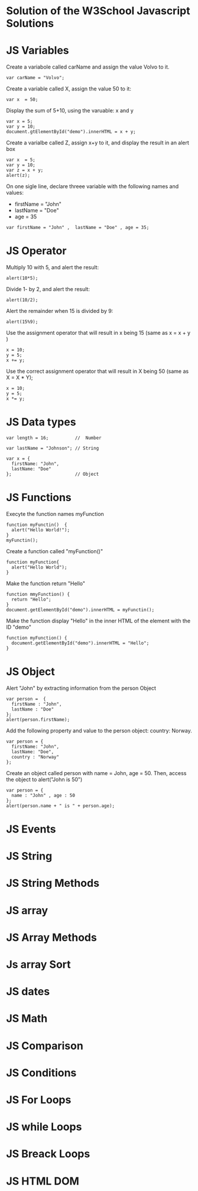# Solution of the W3School Javascript Solutions

# JS Variables

Create a variabole called carName and assign the value Volvo to it.
```
var carName = "Volvo";
```
Create a variable called X, assign the value 50 to it:
```
var x  = 50;
```
Display the sum of 5+10, using the varuable: x and y
```
var x = 5;
var y = 10;
document.gtElementById("demo").innerHTML = x + y;
```
Create a varialbe called Z, assign x+y to it, and display the result in an alert box
```
var x  = 5;
var y = 10;
var z = x + y;
alert(z);
```
On one sigle line, declare threee variable with the following names and values:
* firstName = "John"
* lastName = "Doe"
* age = 35
```
var firstName = "John" ,  lastName = "Doe" , age = 35;
```

# JS Operator

Multiply 10 with 5, and alert the result:
```
alert(10*5);
```
Divide 1- by 2, and alert the result:
```
alert(10/2);
```
Alert the remainder when 15 is divided by 9:
```
alert(15%9);
```
Use the assignment operator that will result in x being 15 (same as x = x + y )
```
x = 10;
y = 5;
x += y;
```
Use the correct assignment operator that will result in X being 50 (same as X = X * Y);
```
x = 10;
y = 5;
x *= y;
```

# JS Data types

```
var length = 16;          //  Number

var lastName = "Johnson"; // String

var x = {
  firstName: "John",
  lastName: "Doe"
};                        // Object
```

# JS Functions
Execyte the function names myFunction

```
function myFunctin()  {
  alert("Hello World!");
}
myFunctin();
```

Create a function called "myFunction()"
```
function myFunction{
  alert("Hello World");
}
```

Make the function return "Hello"
```
function mmyFunction() {
  return "Hello";
}
document.getElementById("demo").innerHTML = myFunctin();
```
Make the function display "Hello" in the inner HTML of the element with the ID "demo"
```
function myFunction() {
  document.getElementById("demo").innerHTML = "Hello";
}
```

# JS Object

Alert "John" by extracting information from the person Object
```
var person =  {
  firstName : "John",
  lastName : "Doe"
};
alert(person.firstName);
```

Add the following property and value to the person object: country: Norway.
```
var person = {
  firstName: "John",
  lastName: "Doe",
  country : "Norway"
};
```

Create an object called person with name = John, age = 50.
Then, access the object to alert("John is 50")
```
var person = {
  name : "John" , age : 50
};
alert(person.name + " is " + person.age);
```
# JS Events


# JS String

# JS String Methods

# JS array


# JS Array Methods

# Js array Sort


# JS dates

# JS Math


# JS Comparison


# JS Conditions

# JS For Loops

# JS while Loops

# JS Breack Loops

# JS HTML DOM
